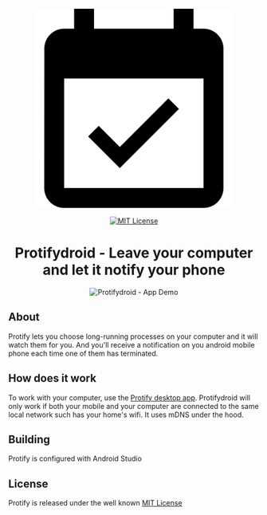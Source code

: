 <p align="center">
    <img width="400" alt="Protifydroid Logo" src="https://raw.githubusercontent.com/SCOTT-HAMILTON/Protify/master/icons/finished.svg">
</p>

<p align="center">
      <a href="https://scott-hamilton.mit-license.org/"><img alt="MIT License" src="https://img.shields.io/badge/License-MIT-525252.svg?labelColor=292929&logo=creative%20commons&style=for-the-badge" /></a>
</p>

<h1 align="center">Protifydroid - Leave your computer and let it notify your phone </h1>

<p align="center">
  <img width="600"
       alt="Protifydroid - App Demo"
       src="https://media.giphy.com/media/p2cwY0GLBgRaRlmkaH/giphy.gif">
</p>

## About
Protify lets you choose long-running processes on your computer and it will watch them for you. And you'll receive a notification on you android mobile phone each time one of them has terminated.

## How does it work
To work with your computer, use the [Protify desktop app](https://github.com/SCOTT-HAMILTON/Protify). Protifydroid will only work if both your mobile and your computer are connected to the same local network such has your home's wifi. It uses mDNS under the hood.

## Building
Protify is configured with Android Studio

## License
Protify is released under the well known [MIT License](https://scott-hamilton.mit-license.org/)
